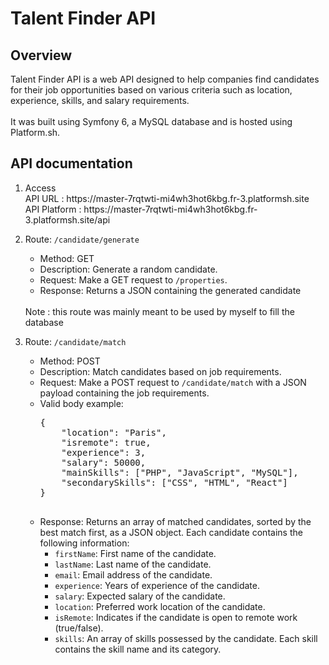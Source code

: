 # Talent Finder API
<h2>Overview</h2>
Talent Finder API is a web API designed to help companies find candidates for their job opportunities based on various criteria such as location, experience, skills, and salary requirements.
<br /><br />
It was built using Symfony 6, a MySQL database and is hosted using Platform.sh.
<h2>API documentation</h2>
<ol>
    <li>
      Access
      <br/>
        API URL : https://master-7rqtwti-mi4wh3hot6kbg.fr-3.platformsh.site
      <br />
        API Platform : https://master-7rqtwti-mi4wh3hot6kbg.fr-3.platformsh.site/api
    </li>
    <li>
        <p>Route: <code>/candidate/generate</code></p>
        <ul>
            <li>Method: GET</li>
            <li>Description: Generate a random candidate.</li>
            <li>Request: Make a GET request to <code>/properties</code>.</li>
            <li>Response: Returns a JSON containing the generated candidate</li>
        </ul>
      <br />
         Note : this route was mainly meant to be used by myself to fill the database
    </li>
<li>
    <p>Route: <code>/candidate/match</code></p>
    <ul>
        <li>Method: POST</li>
        <li>Description: Match candidates based on job requirements.</li>
        <li>Request: Make a POST request to <code>/candidate/match</code> with a JSON payload containing the job requirements.</li>
        <li>Valid body example:
            <pre>
{
    "location": "Paris",
    "isremote": true,
    "experience": 3,
    "salary": 50000,
    "mainSkills": ["PHP", "JavaScript", "MySQL"],
    "secondarySkills": ["CSS", "HTML", "React"]
}
            </pre>
        </li>
        <li>Response: Returns an array of matched candidates, sorted by the best match first, as a JSON object. Each candidate contains the following information:
            <ul>
                <li><code>firstName</code>: First name of the candidate.</li>
                <li><code>lastName</code>: Last name of the candidate.</li>
                <li><code>email</code>: Email address of the candidate.</li>
                <li><code>experience</code>: Years of experience of the candidate.</li>
                <li><code>salary</code>: Expected salary of the candidate.</li>
                <li><code>location</code>: Preferred work location of the candidate.</li>
                <li><code>isRemote</code>: Indicates if the candidate is open to remote work (true/false).</li>
                <li><code>skills</code>: An array of skills possessed by the candidate. Each skill contains the skill name and its category.</li>
            </ul>
        </li>
    </ul>
</li>
</ol>
